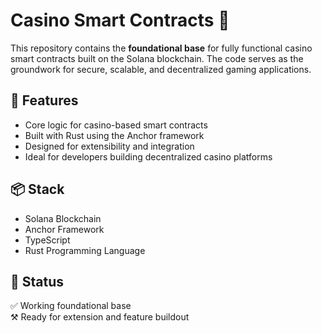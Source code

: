 # Casino Smart Contracts 🎰

This repository contains the **foundational base** for fully functional casino smart contracts built on the Solana blockchain. The code serves as the groundwork for secure, scalable, and decentralized gaming applications.

## 🚀 Features

- Core logic for casino-based smart contracts
- Built with Rust using the Anchor framework
- Designed for extensibility and integration
- Ideal for developers building decentralized casino platforms

## 📦 Stack

- Solana Blockchain
- Anchor Framework
- TypeScript
- Rust Programming Language

## 🧱 Status

✅ Working foundational base  
⚒️ Ready for extension and feature buildout

